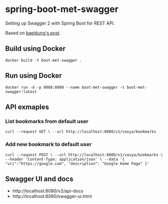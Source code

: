 # spring-boot-met-swagger

Setting up Swagger 2 with Spring Boot for REST API.

Based on [baeldung's post](http://www.baeldung.com/swagger-2-documentation-for-spring-rest-api).

## Build using Docker

`docker build -t boot-met-swagger .`

## Run using Docker

`docker run -d -p 8080:8080 --name boot-met-swagger -t boot-met-swagger:latest`

## API exmaples

### List bookmarks from default user
`curl --request GET \
  --url http://localhost:8080/v1/vasya/bookmarks`

 ### Add new bookmark to default user 
`curl --request POST \
  --url http://localhost:8080/v1/vasya/bookmarks \
  --header 'Content-Type: application/json' \
  --data '{
	"uri":"https://google.com",
	"description": "Google Home Page"
}'`

## Swagger UI and docs
- http://localhost:8080/v2/api-docs
- http://localhost:8080/swagger-ui.html


